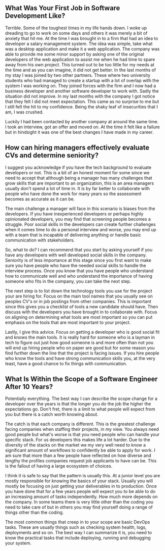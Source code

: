 
## What Was Your First Job in Software Development Like?

Terrible. Some of the toughest times in my life hands down. I woke
up dreading to go to work on some days and others it was merely a
bit of anxiety that hit me. At the time I was brought in to a firm
that had an idea to developer a salary management system. The idea
was simple, take what was a desktop application and make it a
web application. The company was able to provide me some minor support
by asking one of the original developers of the web application to
assist me when he had time to spare away from his own project.
This turned out to be too little for my needs at the time and as you
can imagine, it did not get better. In the last months of my stay I
was joined by two other partners. These where two university students
who had managed to create a startup with a lot of overlap with the
system I was working on. They joined forces with the firm and I now
had a business developer and another software developer to work with.
Sadly the situation did not improve. In my last months with the
company I got notice that they felt I did not meet expectation.
This came as no surprise to me but I still felt the hit to my confidence.
Being the shaky leaf of insecurities that I am, I was crushed.

Luckily I had been contacted by another company at around the same
time. I took an interview, got an offer and moved on.
At the time it felt like a failure but in hindsight it was one of
the best changes I have made in my career.

## How can hiring managers effectively evaluate CVs and determine seniority?

I suggest you acknowledge if you have the tech background to evaluate
developers or not. This is a bit of an honest moment for some since
we need to accept that although being a manager has many challenges
that grow skills that are important to an organization, this is an
area managers usually don't spend a lot of time in.
It is by far better to collaborate with people who have done the work
for many years so the assessment becomes as accurate as it can be.

The main challenge a manager will face in this scenario is biases
from the developers. If you have inexperienced developers or perhaps
highly opinionated developers, you may find that screening people
becomes a struggle. Poor social skills in the developers can create
further challenges when it comes time to do a personal interview
and worse, you may end up with a team that is incapable of delivering
anything or handle basic communication with stakeholders.

So, what to do? I can recommend that you start by asking yourself
if you have any developers with well developed social skills in
the company. Seniority is of less importance at this stage since
you first want to make sure you have people who have the needed
social skills to handle the interview process. Once you know that
you have people who understand how to communicate well and who
understand the importance of having someone who fits in the company,
you can take the next step.

The next step is to list down the technology tools you use for the
project your are hiring for. Focus on the main tool names that you
usually see on peoples CV's or in job postings from other companies.
This is important since this gives you a checklist of tools a new
candidate should have. Then discuss with the developers you have
brought in to collaborate with. Focus on aligning on determining
what tools are most important so you can put emphasis on the tools
that are most important to your project.

Lastly, I give this advice. Focus on getting a developer who is  good
social fit and knows the main tools. It is really hard for someone
who is a layman in tech to figure out just how good someone is and
more often than not you will end up hiring people who on paper are
good but for some reason you find further down the line that the
project is facing issues. If you hire people who know the tools
and have strong communication skills you, at the very least, have
a good chance to fix things with communication.

## What Is Within the Scope of a Software Engineer After 10 Years?

Potentially everything. The best way I can describe the scope change
for a developer over the years is that the longer you do the job the
higher the expectations go. Don't fret, there is a limit to what people
will expect from you but there is a catch worth knowing about.

The catch is that each company is different. This is the greatest challenge
facing companies when staffing their projects, in my view. You always
need good people but what's worse is that you need people who can handle
your specific stack. For us developers this makes life a lot harder.
Due to the diversity of the stacks on the market we my very well need
to know a significant amount of workflows to confidently be able to
apply for work. I am sure that more than a few people have reflected
on how diverse and lengthy the profiles companies request job applicants
to have can be. This is the fallout of having a large ecosystem of
choices.

I think it is safe to say that the pattern is usually this.
At a junior level you are mostly responsible for knowing the
basics of your stack. Usually you will mostly be focusing on
just getting your deliverables in to production. Once you have
done that for a few years people will expect you to be able to
do an increasing amount of tasks independently. How much more
depends on the company. In some teams there is very little
other than the coding you need to take care of but in others
you may find yourself doing a range of things other than the coding.

The most common things that creep in to your scope are basic DevOps
tasks. These are usually things such as checking system health, logs,
deployments and so on. The best way I can summarize it is, you need
to know the practical tasks that include deploying, running and
debugging your system.
